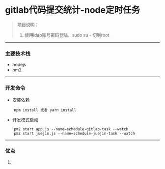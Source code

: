 # gitlab代码提交统计-node定时任务

> 项目说明：  
> 1. 使用ldap账号密码登陆，sudo su - 切到root

------------------
### 主要技术栈
  - nodejs
  - pm2
  
------------------

### 开发命令
- 安装依赖
```
    npm install 或者 yarn install
```

- 开发模式启动    
```
    pm2 start app.js --name=schedule-gitlab-task --watch
    pm2 start juejin.js --name=schedule-juejin-task --watch
``` 

------------------
### 优点

1. 

